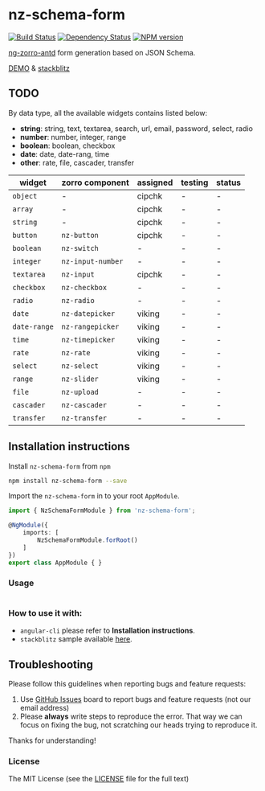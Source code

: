# nz-schema-form

[![Build Status](https://travis-ci.org/cipchk/nz-schema-form.svg?branch=master)](https://travis-ci.org/cipchk/nz-schema-form)
[![Dependency Status](https://david-dm.org/cipchk/nz-schema-form/status.svg)](https://david-dm.org/cipchk/nz-schema-form)
[![NPM version](https://img.shields.io/npm/v/nz-schema-form.svg)](https://www.npmjs.com/package/nz-schema-form)

[ng-zorro-antd](https://ng.ant.design/) form generation based on JSON Schema.

[DEMO](https://cipchk.github.io/nz-schema-form/) & [stackblitz](https://stackblitz.com/edit/nz-schema-form?file=app%2Fapp.component.ts)

## TODO

By data type, all the available widgets contains listed below:

- **string**: string, text, textarea, search, url, email, password, select, radio
- **number**: number, integer, range
- **boolean**: boolean, checkbox
- **date**: date, date-rang, time
- **other**: rate, file, cascader, transfer

| widget | zorro component | assigned | testing | status |
| ------ | --------------- | -------- | ------ | ------ |
| `object` | - | cipchk | - | - |
| `array` | - | cipchk | - | - |
| `string` | - | cipchk | - | - |
| `button` | `nz-button` | cipchk | - | - |
| `boolean` | `nz-switch` | - | - | - |
| `integer` | `nz-input-number` | - | - | - |
| `textarea` | `nz-input` | cipchk | - | - |
| `checkbox` | `nz-checkbox` | - | - | - |
| `radio` | `nz-radio` | - | - | - |
| `date` | `nz-datepicker` | viking | - | - |
| `date-range` | `nz-rangepicker` | viking | - | - |
| `time` | `nz-timepicker` | viking | - | - |
| `rate` | `nz-rate` | viking | - | - |
| `select` | `nz-select` | viking | - | - |
| `range` | `nz-slider` | viking | - | - |
| `file` | `nz-upload` | - | - | - |
| `cascader` | `nz-cascader` | - | - | - |
| `transfer` | `nz-transfer` | - | - | - |

## Installation instructions

Install `nz-schema-form` from `npm`

```bash
npm install nz-schema-form --save
```

Import the `nz-schema-form` in to your root `AppModule`.

```typescript
import { NzSchemaFormModule } from 'nz-schema-form';

@NgModule({
    imports: [
        NzSchemaFormModule.forRoot()
    ]
})
export class AppModule { }
```

### Usage

```ts
```

### How to use it with:

+ `angular-cli` please refer to **Installation instructions**.
+ `stackblitz` sample available [here](https://stackblitz.com/edit/nz-schema-form-setup?file=app%2Fapp.component.ts).

## Troubleshooting

Please follow this guidelines when reporting bugs and feature requests:

1. Use [GitHub Issues](https://github.com/cipchk/nz-schema-form/issues) board to report bugs and feature requests (not our email address)
2. Please **always** write steps to reproduce the error. That way we can focus on fixing the bug, not scratching our heads trying to reproduce it.

Thanks for understanding!

### License

The MIT License (see the [LICENSE](https://github.com/cipchk/nz-schema-form/blob/master/LICENSE) file for the full text)
